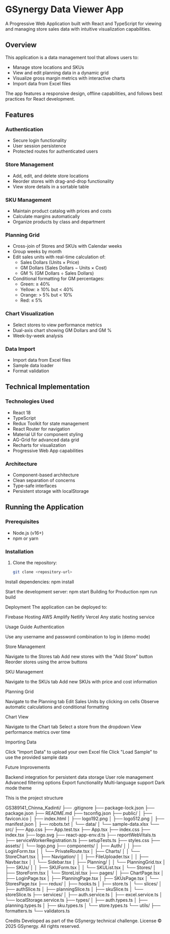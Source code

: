 # GSynergy Data Viewer App

A Progressive Web Application built with React and TypeScript for viewing and managing store sales data with intuitive visualization capabilities.

## Overview

This application is a data management tool that allows users to:

- Manage store locations and SKUs
- View and edit planning data in a dynamic grid
- Visualize gross margin metrics with interactive charts
- Import data from Excel files

The app features a responsive design, offline capabilities, and follows best practices for React development.

## Features

### Authentication
- Secure login functionality
- User session persistence
- Protected routes for authenticated users

### Store Management
- Add, edit, and delete store locations
- Reorder stores with drag-and-drop functionality
- View store details in a sortable table

### SKU Management
- Maintain product catalog with prices and costs
- Calculate margins automatically
- Organize products by class and department

### Planning Grid
- Cross-join of Stores and SKUs with Calendar weeks
- Group weeks by month
- Edit sales units with real-time calculation of:
  - Sales Dollars (Units × Price)
  - GM Dollars (Sales Dollars − Units × Cost)
  - GM % (GM Dollars ÷ Sales Dollars)
- Conditional formatting for GM percentages:
  - Green: ≥ 40%
  - Yellow: ≥ 10% but < 40%
  - Orange: > 5% but < 10%
  - Red: ≤ 5%

### Chart Visualization
- Select stores to view performance metrics
- Dual-axis chart showing GM Dollars and GM %
- Week-by-week analysis

### Data Import
- Import data from Excel files
- Sample data loader
- Format validation

## Technical Implementation

### Technologies Used
- React 18
- TypeScript
- Redux Toolkit for state management
- React Router for navigation
- Material UI for component styling
- AG-Grid for advanced data grid
- Recharts for visualization
- Progressive Web App capabilities

### Architecture
- Component-based architecture
- Clean separation of concerns
- Type-safe interfaces
- Persistent storage with localStorage

## Running the Application

### Prerequisites
- Node.js (v16+)
- npm or yarn

### Installation
1. Clone the repository:
   ```bash
   git clone <repository-url>

Install dependencies:
npm install

Start the development server:
npm start
Building for Production
npm run build



Deployment
The application can be deployed to:

Firebase Hosting
AWS Amplify
Netlify
Vercel
Any static hosting service

Usage Guide
Authentication

Use any username and password combination to log in (demo mode)

Store Management

Navigate to the Stores tab
Add new stores with the "Add Store" button
Reorder stores using the arrow buttons

SKU Management

Navigate to the SKUs tab
Add new SKUs with price and cost information

Planning Grid

Navigate to the Planning tab
Edit Sales Units by clicking on cells
Observe automatic calculations and conditional formatting

Chart View

Navigate to the Chart tab
Select a store from the dropdown
View performance metrics over time

Importing Data

Click "Import Data" to upload your own Excel file
Click "Load Sample" to use the provided sample data

Future Improvements

Backend integration for persistent data storage
User role management
Advanced filtering options
Export functionality
Multi-language support
Dark mode theme

This is the project structure

GS389141_Chinna_Kadinti/
├── .gitignore
├── package-lock.json
├── package.json
├── README.md
├── tsconfig.json
├── public/
│   ├── favicon.ico
│   ├── index.html
│   ├── logo192.png
│   ├── logo512.png
│   ├── manifest.json
│   ├── robots.txt
│   └── data/
│       └── sample-data.xlsx
└── src/
    ├── App.css
    ├── App.test.tsx
    ├── App.tsx
    ├── index.css
    ├── index.tsx
    ├── logo.svg
    ├── react-app-env.d.ts
    ├── reportWebVitals.ts
    ├── serviceWorkerRegistration.ts
    ├── setupTests.ts
    ├── styles.css
    ├── assets/
    │   └── logo.png
    ├── components/
    │   ├── Auth/
    │   │   ├── LoginForm.tsx
    │   │   └── PrivateRoute.tsx
    │   ├── Charts/
    │   │   └── StoreChart.tsx
    │   ├── Navigation/
    │   │   ├── FileUploader.tsx
    │   │   ├── Navbar.tsx
    │   │   └── Sidebar.tsx
    │   ├── Planning/
    │   │   └── PlanningGrid.tsx
    │   ├── SKUs/
    │   │   ├── SKUForm.tsx
    │   │   └── SKUList.tsx
    │   └── Stores/
    │       ├── StoreForm.tsx
    │       └── StoreList.tsx
    ├── pages/
    │   ├── ChartPage.tsx
    │   ├── LoginPage.tsx
    │   ├── PlanningPage.tsx
    │   ├── SKUsPage.tsx
    │   └── StoresPage.tsx
    ├── redux/
    │   ├── hooks.ts
    │   ├── store.ts
    │   └── slices/
    │       ├── authSlice.ts
    │       ├── planningSlice.ts
    │       ├── skuSlice.ts
    │       └── storeSlice.ts
    ├── services/
    │   ├── auth.service.ts
    │   ├── excel.service.ts
    │   └── localStorage.service.ts
    ├── types/
    │   ├── auth.types.ts
    │   ├── planning.types.ts
    │   ├── sku.types.ts
    │   └── store.types.ts
    └── utils/
        ├── formatters.ts
        └── validators.ts



Credits
Developed as part of the GSynergy technical challenge.
License
© 2025 GSynergy. All rights reserved.
